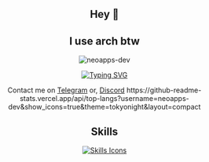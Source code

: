 <h2 align="center">Hey 👋</h2>
<h2 align="center">I use arch btw</h2>
<p align="center">
  <img src="https://komarev.com/ghpvc/?username=neoapps-dev&label=Profile%20views&color=0e75b6&style=flat" alt="neoapps-dev" />
</p>

<p align="center">
  <a href="https://git.io/typing-svg">
    <img src="https://readme-typing-svg.herokuapp.com?color=36BCF7FF&lines=Hi%2C+I'm+NEOAPPS;I+live+in+Iraq;I+LOVE+Code&center=true&vCenter=true" alt="Typing SVG">
  </a>
</p>

<p align="center">
  Contact me on <a href="https://t.me/NEOAPPS_MUSIC">Telegram</a>
  or, <a href="https://discord.com/users/962311614680412181">Discord</a>
  https://github-readme-stats.vercel.app/api/top-langs?username=neoapps-dev&show_icons=true&theme=tokyonight&layout=compact
</p>

<h2 align="center">Skills</h2>

<p align="center">
  <a href="">
    <img src="https://skillicons.dev/icons?i=androidstudio,mysql,firebase,python,java,php,ts,js,css,html,dart,arch,dotnet,go,godot,supabase,vscode,visualstudio,npm,linux,flutter,c,cpp,cs,gtk" alt="Skills Icons" />
  </a>
</p>
